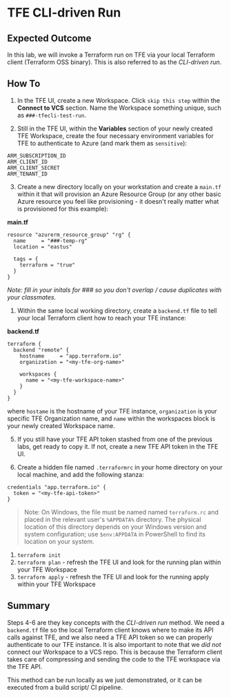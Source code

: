# TFE CLI-driven Run

## Expected Outcome

In this lab, we will invoke a Terraform run on TFE via your local Terraform client (Terraform OSS binary). This is also referred to as the _CLI-driven run_.


## How To

1. In the TFE UI, create a new Workspace. Click `skip this step` within the **Connect to VCS** section. Name the Workspace something unique, such as `###-tfecli-test-run`.

2. Still in the TFE UI, within the **Variables** section of your newly created TFE Workspace, create the four necessary environment variables for TFE to authenticate to Azure (and mark them as `sensitive`):

```
ARM_SUBSCRIPTION_ID
ARM_CLIENT_ID
ARM_CLIENT_SECRET
ARM_TENANT_ID
```

3. Create a new directory locally on your workstation and create a `main.tf` within it that will provision an Azure Resource Group (or any other basic Azure resource you feel like provisioning - it doesn't really matter what is provisioned for this example):

**main.tf**
```
resource "azurerm_resource_group" "rg" {
  name     = "###-temp-rg"
  location = "eastus"

  tags = {
    terraform = "true"
  }
}
```
_Note: fill in your initals for ### so you don't overlap / cause duplicates with your classmates._

1. Within the same local working directory, create a `backend.tf` file to tell your local Terraform client how to reach your TFE instance:

**backend.tf**
```
terraform {
  backend "remote" {
    hostname     = "app.terraform.io"
    organization = "<my-tfe-org-name>"

    workspaces {
      name = "<my-tfe-workspace-name>"
    }
  }
}
```

where `hostame` is the hostname of your TFE instance, `organization` is your specific TFE Organization name, and `name` within the workspaces block is your newly created Workspace name.


5. If you still have your TFE API token stashed from one of the previous labs, get ready to copy it. If not, create a new TFE API token in the TFE UI.

6. Create a hidden file named `.terraformrc` in your home directory on your local machine, and add the following stanza:

```
credentials "app.terraform.io" {
  token = "<my-tfe-api-token>"
}
```

> Note: On Windows, the file must be named named `terraform.rc` and placed in the relevant user's `%APPDATA%` directory. The physical location of this directory depends on your Windows version and system configuration; use `$env:APPDATA` in PowerShell to find its location on your system. 

1. `terraform init`
2. `terraform plan` - refresh the TFE UI and look for the running plan within your TFE Workspace
3. `terraform apply` - refresh the TFE UI and look for the running apply within your TFE Workspace


## Summary
Steps 4-6 are they key concepts with the _CLI-driven run_ method. We need a `backend.tf` file so the local Terraform client knows where to make its API calls against TFE, and we also need a TFE API token so we can properly authenticate to our TFE instance.  It is also important to note that we _did not_ connect our Workspace to a VCS repo.  This is because the Terraform client takes care of compressing and sending the code to the TFE workspace via the TFE API.

This method can be run locally as we just demonstrated, or it can be executed from a build script/ CI pipeline.
